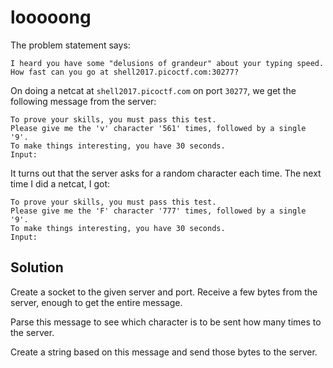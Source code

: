 # looooong

The problem statement says:

```
I heard you have some "delusions of grandeur" about your typing speed.
How fast can you go at shell2017.picoctf.com:30277?
```

On doing a netcat at `shell2017.picoctf.com` on port `30277`, we get the
following message from the server:

```
To prove your skills, you must pass this test.
Please give me the 'v' character '561' times, followed by a single '9'.
To make things interesting, you have 30 seconds.
Input:
```

It turns out that the server asks for a random character each time.
The next time I did a netcat, I got:

```
To prove your skills, you must pass this test.
Please give me the 'F' character '777' times, followed by a single '9'.
To make things interesting, you have 30 seconds.
Input:
```

## Solution

Create a socket to the given server and port.
Receive a few bytes from the server, enough to get the entire message.

Parse this message to see which character is to be sent how many times to
the server.

Create a string based on this message and send those bytes to the server.
